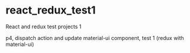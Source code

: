 # react_redux_test1
React and redux test projects 1

p4, dispatch action and update material-ui component, test 1 (redux with material-ui) 
